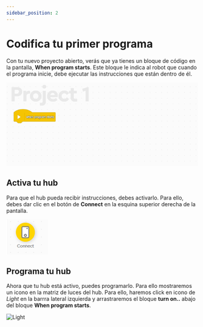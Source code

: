 ```yaml
---
sidebar_position: 2
---
```


# Codifica tu primer programa

Con tu nuevo proyecto abierto, verás que ya tienes un bloque de código en la pantalla, **When program starts**. Este bloque le indica al robot que cuando el programa inicie, debe ejecutar las instrucciones que están dentro de él.

![When program starts](./img/when-program-starts.png)

## Activa tu hub

Para que el hub pueda recibir instrucciones, debes activarlo. Para ello, debes dar clic en el botón de **Connect** en la esquina superior derecha de la pantalla.

![Connect](./img/connect.png)

## Programa tu hub

Ahora que tu hub está activo, puedes programarlo. Para ello mostraremos un icono en la matriz de luces del hub. Para ello, haremos click en icono de *Light* en la barrra lateral izquierda y arrastraremos el bloque **turn on..** abajo del bloque **When program starts**.

![Light](./img/turn-on.gif)
